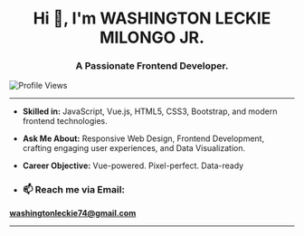 <h1 align="center">Hi 👋, I'm WASHINGTON LECKIE MILONGO JR.</h1>
<h3 align="center">A Passionate Frontend Developer.</h3>

<p align="left"> <img src="https://komarev.com/ghpvc/?username=washington-leckie-milongo-jr&label=Profile%20views&color=0e75b6&style=flat" alt="Profile Views" /> </p>

---

- **Skilled in:** 
JavaScript, Vue.js, HTML5, CSS3, Bootstrap, and modern frontend technologies.

- **Ask Me About:** 
Responsive Web Design, Frontend Development, crafting engaging user experiences, and Data Visualization.

- **Career Objective:** 
Vue-powered. Pixel-perfect. Data-ready

- <h3 align="left">📫 Reach me via Email:</h3>
<p align="left">
  <a href="mailto:washingtonleckie74@gmail.com"> <b>washingtonleckie74@gmail.com</b></a>
</p>

---
